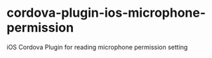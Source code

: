 cordova-plugin-ios-microphone-permission
========================================

iOS Cordova Plugin for reading microphone permission setting
